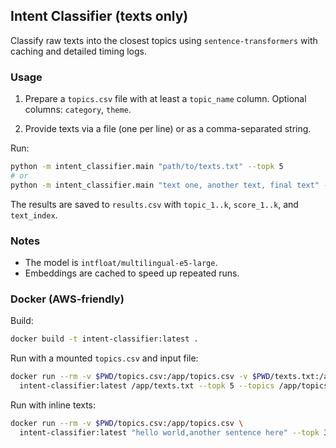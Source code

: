 ## Intent Classifier (texts only)

Classify raw texts into the closest topics using `sentence-transformers` with caching and detailed timing logs.

### Usage

1) Prepare a `topics.csv` file with at least a `topic_name` column. Optional columns: `category`, `theme`.

2) Provide texts via a file (one per line) or as a comma-separated string.

Run:

```bash
python -m intent_classifier.main "path/to/texts.txt" --topk 5
# or
python -m intent_classifier.main "text one, another text, final text" --topk 3
```

The results are saved to `results.csv` with `topic_1..k`, `score_1..k`, and `text_index`.

### Notes

- The model is `intfloat/multilingual-e5-large`.
- Embeddings are cached to speed up repeated runs.

### Docker (AWS-friendly)

Build:

```bash
docker build -t intent-classifier:latest .
```

Run with a mounted `topics.csv` and input file:

```bash
docker run --rm -v $PWD/topics.csv:/app/topics.csv -v $PWD/texts.txt:/app/texts.txt \
  intent-classifier:latest /app/texts.txt --topk 5 --topics /app/topics.csv
```

Run with inline texts:

```bash
docker run --rm -v $PWD/topics.csv:/app/topics.csv \
  intent-classifier:latest "hello world,another sentence here" --topk 3 --topics /app/topics.csv
```

